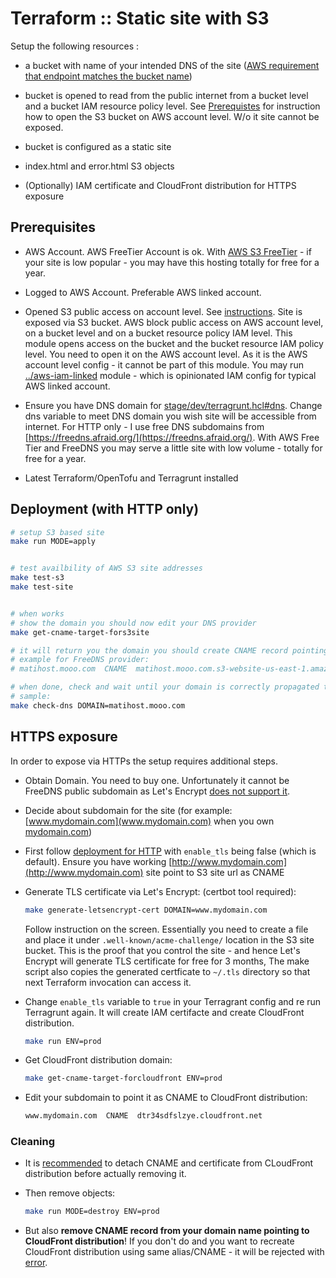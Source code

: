# Terraform :: Static site with S3

Setup the following resources :

* a bucket with name of your intended DNS of the site ([AWS requirement that endpoint matches the bucket name](https://docs.aws.amazon.com/AmazonS3/latest/userguide/WebsiteEndpoints.html?icmpid=docs_amazons3_console#website-endpoint-dns-cname))

* bucket is opened to read from the public internet from a bucket level and a bucket IAM resource policy level. See [Prerequistes](#prerequisites) for instruction how to open the S3 bucket on AWS account level. W/o it site cannot be exposed.

* bucket is configured as a static site

* index.html and error.html S3 objects

* (Optionally) IAM certificate and CloudFront distribution for HTTPS exposure

## Prerequisites

* AWS Account. AWS FreeTier Account is ok. With [AWS S3 FreeTier](https://aws.amazon.com/free/storage/s3/) - if your site is low popular - you may have this hosting totally for free for a year.

* Logged to AWS Account. Preferable AWS linked account.

* Opened S3 public access on account level. See [instructions](https://docs.aws.amazon.com/AmazonS3/latest/userguide/configuring-block-public-access-account.html). Site is exposed via S3 bucket. AWS block public access on AWS account level, on a bucket level and on a bucket resource policy IAM level. This module opens access on the bucket and the bucket resource IAM policy level.
You need to open it on the AWS account level. As it is the AWS account level config - it cannot be part of this module.
You may run  [../aws-iam-linked](../aws-iam-linked) module - which is opinionated IAM config for typical AWS linked account.

* Ensure you have DNS domain for [stage/dev/terragrunt.hcl#dns](stage/dev/terragrunt.hcl). Change dns variable to meet DNS domain you wish site will be accessible from internet. For HTTP only - I use free DNS subdomains from [https://freedns.afraid.org/](https://freedns.afraid.org/). With AWS Free Tier and FreeDNS you may serve a little site with low volume - totally for free for a year.

* Latest Terraform/OpenTofu and Terragrunt installed

## Deployment (with HTTP only)

```bash
# setup S3 based site
make run MODE=apply


# test availbility of AWS S3 site addresses
make test-s3
make test-site


# when works
# show the domain you should now edit your DNS provider
make get-cname-target-fors3site

# it will return you the domain you should create CNAME record pointing your site domain to this
# example for FreeDNS provider:
# matihost.mooo.com  CNAME  matihost.mooo.com.s3-website-us-east-1.amazonaws.com

# when done, check and wait until your domain is correctly propagated to public resolvers
# sample:
make check-dns DOMAIN=matihost.mooo.com
```

## HTTPS exposure

In order to expose via HTTPs the setup requires additional steps.

* Obtain Domain. You need to buy one. Unfortunately it cannot be FreeDNS public subdomain as Let's Encrypt [does not support it](https://repost.aws/questions/QUAlePGv3PSkmeeEVfRVKpVw/cloudfront-distribution-cannot-be-removed).

* Decide about subdomain for the site (for example: [www.mydomain.com](www.mydomain.com) when you own [mydomain.com](mydomain.com))

* First follow [deployment for HTTP](#deployment-with-http-only) with  `enable_tls` being false (which is default).
Ensure you have working [http://www.mydomain.com](http://www.mydomain.com) site point to S3 site url as CNAME

* Generate TLS certificate via Let's Encrypt: (certbot tool required):

    ```bash
    make generate-letsencrypt-cert DOMAIN=www.mydomain.com
    ```

    Follow instruction on the screen. Essentially you need to create a file and place it under `.well-known/acme-challenge/` location in the S3 site bucket. This is the proof that you control the site - and hence Let's Encrypt will generate TLS certificate for free for 3 months,
    The make script also copies the generated certficate to `~/.tls` directory so that next Terraform invocation can access it.

* Change `enable_tls` variable to `true` in your Terragrant config and re run Terragrunt again.
It will create IAM certifacte and create CloudFront distribution.

    ```bash
    make run ENV=prod
    ```

* Get CloudFront distribution domain:

    ```bash
    make get-cname-target-forcloudfront ENV=prod
    ```

* Edit your subdomain to point it as CNAME to CloudFront distribution:

    ```txt
    www.mydomain.com  CNAME  dtr34sdfslzye.cloudfront.net
    ```

### Cleaning

* It is [recommended](https://repost.aws/questions/QUAlePGv3PSkmeeEVfRVKpVw/cloudfront-distribution-cannot-be-removed) to detach CNAME and certificate from CLoudFront distribution before actually removing it.

* Then remove objects:

    ```bash
    make run MODE=destroy ENV=prod
    ```

* But also **remove CNAME record from your domain name pointing to CloudFront distribution**!
If you don't do and you want to recreate CloudFront distribution using same alias/CNAME - it will be rejected with [error](https://docs.aws.amazon.com/AmazonCloudFront/latest/DeveloperGuide/troubleshooting-distributions.html#troubleshoot-incorrectly-configured-DNS-record-error).
